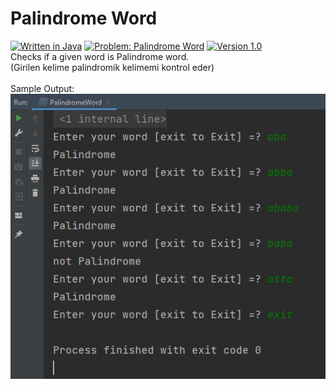 # Palindrome Word
[![Written in Java](https://img.shields.io/badge/language-java-green)](#)
[![Problem: Palindrome Word](https://img.shields.io/badge/problem-Palindrome%20Word-important)](#)
[![Version 1.0](https://img.shields.io/badge/version-1.0-informational)](#)\
Checks if a given word is Palindrome word.\
(Girilen kelime palindromik kelimemi kontrol eder)\
\
Sample Output:\
[![Sample Output](/assets/images/palindromeword.png)](#)

